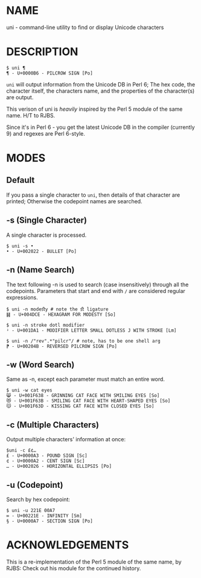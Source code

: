 # NAME

uni - command-line utility to find or display Unicode characters

# DESCRIPTION

    $ uni ¶
    ¶ - U+0000B6 - PILCROW SIGN [Po]
    
```uni``` will output information from the Unicode DB in Perl 6; The hex code, the character itself, the characters name, and the properties of the character(s) are output.

This verison of uni is *heavily* inspired by the Perl 5 module of the same name. H/T to RJBS.

Since it's in Perl 6 - you get the latest Unicode DB in the compiler (currently 9) and regexes are Perl 6-style.
    
# MODES

## Default

If you pass a single character to ```uni```, then details of that character are printed; Otherwise the codepoint names are searched.

## -s (Single Character)

A single character is processed.

    $ uni -s •
    • - U+002022 - BULLET [Po]
    
## -n (Name Search)

The text following -n is used to search (case insensitively) through all the codepoints. Parameters that start and end with ```/``` are considered regular expressions.

    $ uni -n modeﬆy # note the ﬆ ligature
    ䷎ - U+004DCE - HEXAGRAM FOR MODESTY [So]

    $ uni -n stroke dotl modifier
    ᶡ - U+001DA1 - MODIFIER LETTER SMALL DOTLESS J WITH STROKE [Lm]

    $ uni -n /"rev".*"pilcr"/ # note, has to be one shell arg
    ⁋ - U+00204B - REVERSED PILCROW SIGN [Po]

## -w (Word Search)

Same as -n, except each parameter must match an entire word.

    $ uni -w cat eyes
    😸 - U+001F638 - GRINNING CAT FACE WITH SMILING EYES [So]
    😻 - U+001F63B - SMILING CAT FACE WITH HEART-SHAPED EYES [So]
    😽 - U+001F63D - KISSING CAT FACE WITH CLOSED EYES [So]
    
## -c (Multiple Characters)

Output multiple characters' information at once:

    $uni -c £¢…
    £ - U+0000A3 - POUND SIGN [Sc]
    ¢ - U+0000A2 - CENT SIGN [Sc]
    … - U+002026 - HORIZONTAL ELLIPSIS [Po]
    
## -u (Codepoint)

Search by hex codepoint:

    $ uni -u 221E 00A7
    ∞ - U+00221E - INFINITY [Sm]
    § - U+0000A7 - SECTION SIGN [Po]

# ACKNOWLEDGEMENTS

This is a re-implementation of the Perl 5 module of the same name, by RJBS: Check out his module for the continued history.
